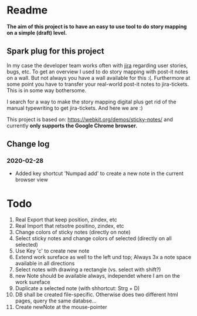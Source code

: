 # Readme

**The aim of this project is to have an easy to use tool to do story mapping on a simple (draft) level.**

## Spark plug for this project
In my case the developer team works often with [jira](https://www.atlassian.com/software/jira) regarding user
stories, bugs, etc. To get an overview I used to do story mapping with post-it notes on a wall. But not always you have a wall available for this :(. Furthermore at some point you have to transfer your real-world post-it notes to jira-tickets. This is in some way bothersome. 

I search for a way to make the story mapping digital plus get rid of the manual typewriting to get jira-tickets. And
  here we are :) 

This project is based on: https://webkit.org/demos/sticky-notes/ and currently **only supports the Google Chrome browser.**

## Change log
### 2020-02-28
- Added key shortcut 'Numpad add' to create a new note in the current browser view

# Todo
1. Real Export that keep position, zindex, etc
1. Real Import that retsotre positino, zindex, etc
1. Change colors of sticky notes (directly on note)
1. Select sticky notes and change colors of selected (directly on all selected)
1. Use Key 'c' to create new note
1. Extend work sureface as well to the left und top; Always 3x a note space available in all directions
1. Select notes with drawing a rectangle (vs. select with shift?)
1. new Note should be available always, independet where I am on the work sureface
1. Duplicate a selected note (with shhortcut: Strg + D)
1. DB shall be created file-specific. Otherwise does two different html pages, query the same databse... 
1. Create newNote at the mouse-pointer
